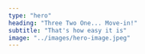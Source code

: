 ```yaml
---
type: "hero"
heading: "Three Two One... Move-in!"
subtitle: "That's how easy it is"
image: "../images/hero-image.jpeg"
---
```


